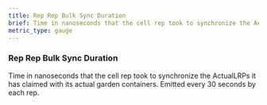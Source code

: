 ```yaml
---
title: Rep Rep Bulk Sync Duration
brief: Time in nanoseconds that the cell rep took to synchronize the ActualLRPs it has claimed with its actual garden containers. Emitted every 30 seconds by each rep.
metric_type: gauge
---
```


### Rep Rep Bulk Sync Duration

Time in nanoseconds that the cell rep took to synchronize the ActualLRPs it has claimed with its actual garden containers. Emitted every 30 seconds by each rep.